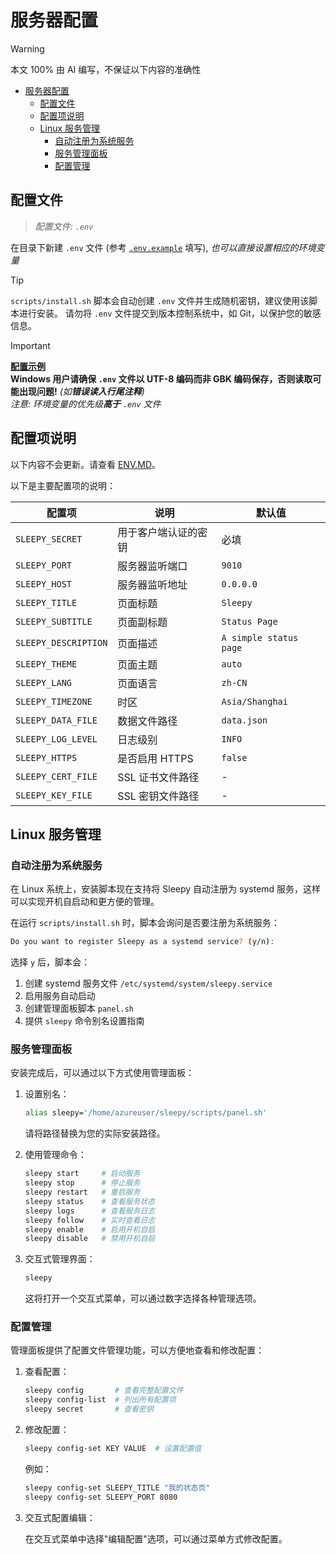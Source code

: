 # 服务器配置

> [!WARNING]
> 本文 100% 由 AI 编写，不保证以下内容的准确性

- [服务器配置](#服务器配置)
  - [配置文件](#配置文件)
  - [配置项说明](#配置项说明)
  - [Linux 服务管理](#linux-服务管理)
    - [自动注册为系统服务](#自动注册为系统服务)
    - [服务管理面板](#服务管理面板)
    - [配置管理](#配置管理)

## 配置文件

> *配置文件: `.env`*

在目录下新建 `.env` 文件 (参考 [`.env.example`](../.env.example) 填写), *也可以直接设置相应的环境变量*

> [!TIP]
> `scripts/install.sh` 脚本会自动创建 `.env` 文件并生成随机密钥，建议使用该脚本进行安装。
> 请勿将 `.env` 文件提交到版本控制系统中，如 Git，以保护您的敏感信息。

> [!IMPORTANT]
> **[配置示例](../.env.example)** <br/>
> **Windows 用户请确保 `.env` 文件以 UTF-8 编码而非 GBK 编码保存，否则读取可能出现问题!** *(如**错误读入行尾注释**)* <br/>
> *注意: 环境变量的优先级**高于** `.env` 文件* <br/>

## 配置项说明

以下内容不会更新。请查看 [ENV.MD](./env.md)。

以下是主要配置项的说明：

| 配置项 | 说明 | 默认值 |
|-------|------|-------|
| `SLEEPY_SECRET` | 用于客户端认证的密钥 | 必填 |
| `SLEEPY_PORT` | 服务器监听端口 | `9010` |
| `SLEEPY_HOST` | 服务器监听地址 | `0.0.0.0` |
| `SLEEPY_TITLE` | 页面标题 | `Sleepy` |
| `SLEEPY_SUBTITLE` | 页面副标题 | `Status Page` |
| `SLEEPY_DESCRIPTION` | 页面描述 | `A simple status page` |
| `SLEEPY_THEME` | 页面主题 | `auto` |
| `SLEEPY_LANG` | 页面语言 | `zh-CN` |
| `SLEEPY_TIMEZONE` | 时区 | `Asia/Shanghai` |
| `SLEEPY_DATA_FILE` | 数据文件路径 | `data.json` |
| `SLEEPY_LOG_LEVEL` | 日志级别 | `INFO` |
| `SLEEPY_HTTPS` | 是否启用 HTTPS | `false` |
| `SLEEPY_CERT_FILE` | SSL 证书文件路径 | - |
| `SLEEPY_KEY_FILE` | SSL 密钥文件路径 | - |

## Linux 服务管理

### 自动注册为系统服务

在 Linux 系统上，安装脚本现在支持将 Sleepy 自动注册为 systemd 服务，这样可以实现开机自启动和更方便的管理。

在运行 `scripts/install.sh` 时，脚本会询问是否要注册为系统服务：

```bash
Do you want to register Sleepy as a systemd service? (y/n):
```

选择 `y` 后，脚本会：

1. 创建 systemd 服务文件 `/etc/systemd/system/sleepy.service`
2. 启用服务自动启动
3. 创建管理面板脚本 `panel.sh`
4. 提供 `sleepy` 命令别名设置指南

### 服务管理面板

安装完成后，可以通过以下方式使用管理面板：

1. 设置别名：
   ```bash
   alias sleepy='/home/azureuser/sleepy/scripts/panel.sh'
   ```

   请将路径替换为您的实际安装路径。

2. 使用管理命令：
   ```bash
   sleepy start     # 启动服务
   sleepy stop      # 停止服务
   sleepy restart   # 重启服务
   sleepy status    # 查看服务状态
   sleepy logs      # 查看服务日志
   sleepy follow    # 实时查看日志
   sleepy enable    # 启用开机自启
   sleepy disable   # 禁用开机自启
   ```

3. 交互式管理界面：
   ```bash
   sleepy
   ```

   这将打开一个交互式菜单，可以通过数字选择各种管理选项。

### 配置管理

管理面板提供了配置文件管理功能，可以方便地查看和修改配置：

1. 查看配置：
   ```bash
   sleepy config       # 查看完整配置文件
   sleepy config-list  # 列出所有配置项
   sleepy secret       # 查看密钥
   ```

2. 修改配置：
   ```bash
   sleepy config-set KEY VALUE  # 设置配置值
   ```

   例如：
   ```bash
   sleepy config-set SLEEPY_TITLE "我的状态页"
   sleepy config-set SLEEPY_PORT 8080
   ```

3. 交互式配置编辑：

   在交互式菜单中选择"编辑配置"选项，可以通过菜单方式修改配置。
